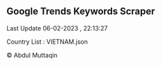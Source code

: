 

## Google Trends Keywords Scraper 
 
Last Update 06-02-2023 , 22:13:27

Country List :
VIETNAM.json



© Abdul Muttaqin 
